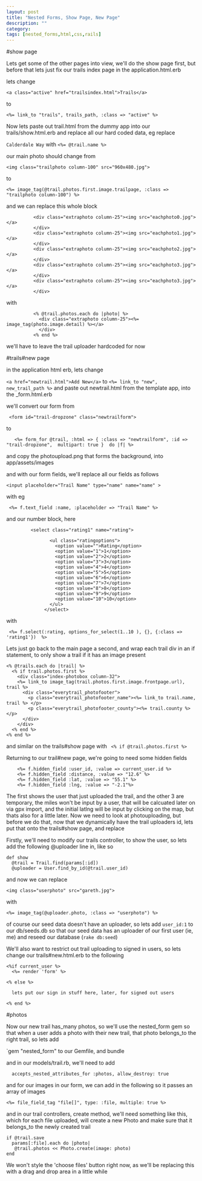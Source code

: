 ```yaml
---
layout: post
title: "Nested Forms, Show Page, New Page"
description: ""
category: 
tags: [nested_forms,html,css,rails]
---
```


#show page

Lets get some of the other pages into view, we'll do the show page first, but before that lets just fix our trails index page in the application.html.erb

lets change




`<a class="active" href="trailsindex.html">Trails</a>`

to 

`<%= link_to "trails", trails_path, :class => "active" %> `

Now lets paste out trail.html from the dummy app into our trails/show.html.erb and replace all our hard coded data, eg replace

`Calderdale Way` with `<%= @trail.name %>`

our main photo should change from

`<img class="trailphoto column-100" src="960x480.jpg">` 

to

`<%= image_tag(@trail.photos.first.image.trailpage, :class => "trailphoto column-100") %>`

and we can replace this whole block

              <div class="extraphoto column-25"><img src="eachphoto0.jpg"></a>
              </div>
              <div class="extraphoto column-25"><img src="eachphoto1.jpg"></a>
              </div>
              <div class="extraphoto column-25"><img src="eachphoto2.jpg"></a>
              </div>
              <div class="extraphoto column-25"><img src="eachphoto3.jpg"></a>
              </div>
              <div class="extraphoto column-25"><img src="eachphoto3.jpg"></a>
              </div>
              
with

              <% @trail.photos.each do |photo| %>
                <div class="extraphoto column-25"><%= image_tag(photo.image.detail) %></a>
                </div>
              <% end %>
              
we'll have to leave the trail uploader hardcoded for now

#trails#new page

in the application html erb, lets change

`<a href="newtrail.html">Add New</a>` to `<%= link_to "new", new_trail_path %>` and paste out newtrail.html from the template app, into the _form.html.erb

we'll convert our form from 

` <form id="trail-dropzone" class="newtrailform">`

to

`   <%= form_for @trail, :html => { :class => "newtrailform", :id => "trail-dropzone",  multipart: true }  do |f| %>`

and copy the photoupload.png that forms the background, into app/assets/images

and with our form fields, we'll replace all our fields as follows

`<input placeholder="Trail Name" type="name" name="name" >`

with eg

` <%= f.text_field :name, :placeholder => "Trail Name" %>`

and our number block, here

             <select class="rating1" name="rating">
                    
                    <ul class="ratingoptions">
                      <option value="">Rating</option>
                      <option value="1">1</option>
                      <option value="2">2</option>
                      <option value="3">3</option>
                      <option value="4">4</option>
                      <option value="5">5</option>
                      <option value="6">6</option>
                      <option value="7">7</option>
                      <option value="8">8</option>
                      <option value="9">9</option>
                      <option value="10">10</option>
                    </ul>
                  </select>
                  
 with
 
 ` <%= f.select(:rating, options_for_select(1..10 ), {}, {:class => 'rating1'})  %>`
 
 Lets just go back to the main page a second, and wrap each trail div in an if statement, to only show a trail if it has an image present
 
    <% @trails.each do |trail| %>
      <% if trail.photos.first %>
        <div class="index-photobox column-32">
        <%= link_to image_tag(trail.photos.first.image.frontpage.url), trail %>
          <div class="everytrail_photofooter">
            <p class="everytrail_photofooter_name"><%= link_to trail.name, trail %> </p>
            <p class="everytrail_photofooter_county"><%= trail.county %></p>
          </div>
        </div>
      <% end %>
    <% end %>
    
 and similar on the trails#show page with ` <% if @trail.photos.first %>`
 
 Returning to our trail#new page, we're going to need some hidden fields
 
        <%= f.hidden_field :user_id, :value => current_user.id %> 
        <%= f.hidden_field :distance, :value => "12.6" %>
        <%= f.hidden_field :lat, :value => "55.1" %>
        <%= f.hidden_field :lng, :value => "-2.1"%>
        
        
The first shows the user that just uploaded the trail, and the other 3 are temporary, the miles won't be input by a user, that will be calcuated later on via gpx import, and the initial latlng will be input by clicking on the map, but thats also for a little later. Now we need to look at photouploading, but before we do that, now that we dynamically have the trail uploaders id, lets put that onto the trails#show page, and replace

Firstly, we'll need to modify our trails controller, to show the user, so lets add the following @uploader line in, like so

    def show
      @trail = Trail.find(params[:id])
      @uploader = User.find_by_id(@trail.user_id)

and now we can replace

`<img class="userphoto" src="gareth.jpg">`

with

`<%= image_tag(@uploader.photo, :class => "userphoto") %>`

of course our seed data doesn't have an uploader, so lets add `user_id:1` to our db/seeds.db so that our seed data has an uploader of our first user (ie, me) and reseed our database (`rake db:seed`)

We'll also want to restrict out trail uploading to signed in users, so lets change our trails#new.html.erb to the following

    <%if current_user %>
      <%= render 'form' %>

    <% else %>

      lets put our sign in stuff here, later, for signed out users

    <% end %>


#photos

Now our new trail has_many photos, so we'll use the nested_form gem so that when a user adds a photo with their new trail, that photo belongs_to the right trail, so lets add

`gem "nested_form" to our Gemfile, and bundle

and in our models/trail.rb, we'll need to add

`  accepts_nested_attributes_for :photos, allow_destroy: true`

and for our images in our form, we can add in the following so it passes an array of images

`<%= file_field_tag "file[]", type: :file, multiple: true %>`

and in our trail controllers, create method, we'll need something like this, which for each file uploaded, will create a new Photo and make sure that it belongs_to the newly created trail

    if @trail.save
      params[:file].each do |photo|
       @trail.photos << Photo.create(image: photo)   
    end


We won't style the 'choose files' button right now, as we'll be replacing this with a drag and drop area in a little while





 
 
 

